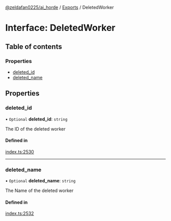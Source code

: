 [@zeldafan0225/ai_horde](../README.md) / [Exports](../modules.md) / DeletedWorker

# Interface: DeletedWorker

## Table of contents

### Properties

- [deleted\_id](DeletedWorker.md#deleted_id)
- [deleted\_name](DeletedWorker.md#deleted_name)

## Properties

### deleted\_id

• `Optional` **deleted\_id**: `string`

The ID of the deleted worker

#### Defined in

[index.ts:2530](https://github.com/ZeldaFan0225/ai_horde/blob/a3ac80c/index.ts#L2530)

___

### deleted\_name

• `Optional` **deleted\_name**: `string`

The Name of the deleted worker

#### Defined in

[index.ts:2532](https://github.com/ZeldaFan0225/ai_horde/blob/a3ac80c/index.ts#L2532)
